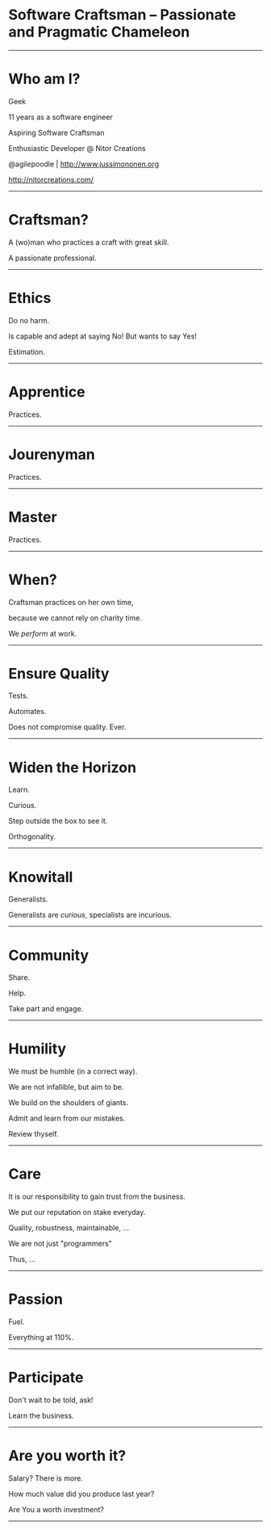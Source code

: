 # Software Craftsman – Passionate and Pragmatic Chameleon

---

# Who am I?

Geek

11 years as a software engineer

Aspiring Software Craftsman

Enthusiastic Developer @ Nitor Creations

@agilepoodle | http://www.jussimononen.org

http://nitorcreations.com/

---

# Craftsman?

A (wo)man who practices a craft with great skill.

A passionate professional.

---

# Ethics

Do no harm.

Is capable and adept at saying No! But wants to say Yes!

Estimation.

---

# Apprentice

Practices.

---

# Jourenyman

Practices.

---

# Master

Practices.

---

# When?

Craftsman practices on her own time, 

because we cannot rely on charity time.

We *perform* at work.

---

# Ensure Quality

Tests.

Automates.

Does not compromise quality. Ever.

---

# Widen the Horizon

Learn.

Curious.

Step outside the box to see it.

Orthogonality.

---

# Knowitall

Generalists.

<div class="small">Generalists are <i>curious</i>, specialists are incurious.</div>

---

# Community

Share.

Help.

Take part and engage.

---

# Humility

We must be humble (in a correct way). 

We are not infallible, but aim to be.

We build on the shoulders of giants.

Admit and learn from our mistakes.

Review thyself.

---

# Care

It is our responsibility to gain trust from the business.

We put our reputation on stake everyday.

<div class="small">Quality, robustness, maintainable, ...</div>

We are not just "programmers"

Thus, ...

---

# Passion

Fuel.

Everything at 110%.

---

# Participate

Don't wait to be told, ask!

Learn the business.

---

# Are you worth it?

Salary? There is more.

How much value did you produce last year?

Are You a worth investment?

---

